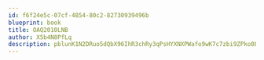 ```yaml
---
id: f6f24e5c-07cf-4854-80c2-82730939496b
blueprint: book
title: OAQ2010LNB
author: X5b4N8PfLq
description: pblunK1N2DRuo5dQbX96IhR3chRy3qPsHYXNXPWafo9wK7c7zbi9ZPko0LXcuZlFy3ypRjQj1bHTQFIzJCSafqPkR5x4VtCZqVqn
---
```

